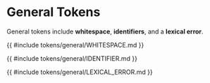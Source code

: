 # General Tokens

General tokens include **whitespace**, **identifiers**, and a **lexical error**.

{{ #include tokens/general/WHITESPACE.md }}

{{ #include tokens/general/IDENTIFIER.md }}

{{ #include tokens/general/LEXICAL_ERROR.md }}
